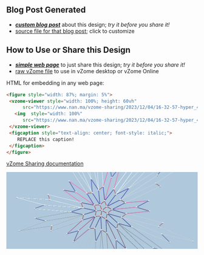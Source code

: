
## Blog Post Generated

 - [***custom blog post***](<https://www.nan.ma/vzome-sharing/2023/12/04/hyper_4_5_5fold-16-32-57.html>) about this design; *try it before you share it!*
 - [source file for that blog post](<https://github.com/nanma80/vzome-sharing/edit/main/_posts/2023-12-04-hyper_4_5_5fold-16-32-57.md>); click to customize
 


## How to Use or Share this Design

 - [***simple web page***](<https://www.nan.ma/vzome-sharing/2023/12/04/16-32-57-hyper_4_5_5fold/>) to just share this design; *try it before you share it!*
 - [raw vZome file](<https://raw.githubusercontent.com/nanma80/vzome-sharing/main/2023/12/04/16-32-57-hyper_4_5_5fold/hyper_4_5_5fold.vZome>) to use in vZome desktop or vZome Online
 
 HTML for embedding in any web page:
 ```html
<figure style="width: 87%; margin: 5%">
  <vzome-viewer style="width: 100%; height: 60vh"
       src="https://www.nan.ma/vzome-sharing/2023/12/04/16-32-57-hyper_4_5_5fold/hyper_4_5_5fold.vZome" >
    <img  style="width: 100%"
       src="https://www.nan.ma/vzome-sharing/2023/12/04/16-32-57-hyper_4_5_5fold/hyper_4_5_5fold.png" >
  </vzome-viewer>
  <figcaption style="text-align: center; font-style: italic;">
     REPLACE this caption!
  </figcaption>
</figure>
 ```

[vZome Sharing documentation](https://vzome.github.io/vzome/sharing.html#how-it-works)

![Image](<hyper_4_5_5fold.png>)

